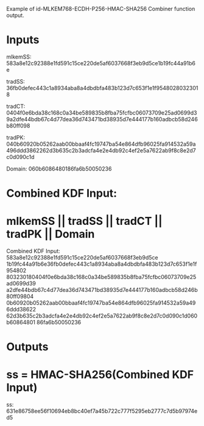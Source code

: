 Example of id-MLKEM768-ECDH-P256-HMAC-SHA256 Combiner function output.

# Inputs
mlkemSS:
583a8e12c92388e1fd591c15ce220de5af6037668f3eb9d5ce1b19fc44a91b6e

tradSS:
36fb0defec443c1a8934aba8a4dbdbfa483b123d7c653f1e1f95480280323018

tradCT:  0404f0e6bda38c168c0a34be589835b8fba75fcfbc06073709e25ad0699d3
9a2dfe44bdb67c4d77dea36d743471bd38935d7e444177b160adbcb58d246b80ff098

tradPK:  040b60920b05262aab00bbaaf4fc19747ba54e864dfb96025fa914532a59a
496ddd3862262d3b635c2b3adcfa4e2e4db92c4ef2e5a7622ab9f8c8e2d7c0d090c1d

Domain:  060b6086480186fa6b50050236


# Combined KDF Input:
#  mlkemSS || tradSS || tradCT || tradPK || Domain

Combined KDF Input: 583a8e12c92388e1fd591c15ce220de5af6037668f3eb9d5ce
1b19fc44a91b6e36fb0defec443c1a8934aba8a4dbdbfa483b123d7c653f1e1f954802
803230180404f0e6bda38c168c0a34be589835b8fba75fcfbc06073709e25ad0699d39
a2dfe44bdb67c4d77dea36d743471bd38935d7e444177b160adbcb58d246b80ff09804
0b60920b05262aab00bbaaf4fc19747ba54e864dfb96025fa914532a59a496ddd38622
62d3b635c2b3adcfa4e2e4db92c4ef2e5a7622ab9f8c8e2d7c0d090c1d060b60864801
86fa6b50050236


# Outputs
# ss = HMAC-SHA256(Combined KDF Input)

ss: 631e86758ee56f10694eb8bc40ef7a45b722c777f5295eb2777c7d5b97974ed5
